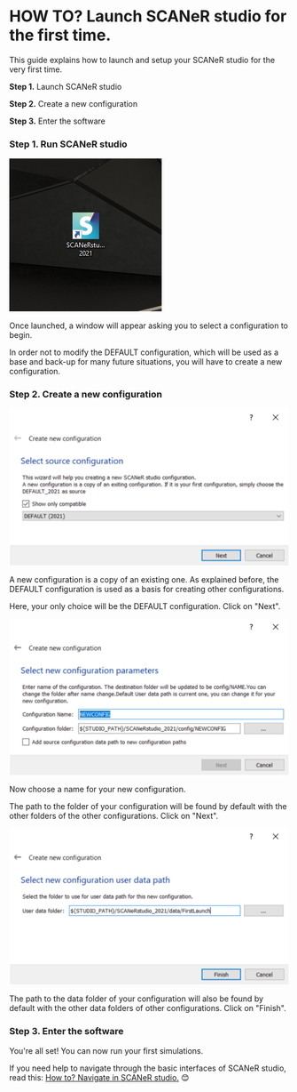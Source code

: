 # HOW TO? Launch SCANeR studio for the first time.

This guide explains how to launch and setup your SCANeR studio for the very first time.

**Step 1.** Launch SCANeR studio

**Step 2.** Create a new configuration

**Step 3.** Enter the software

### Step 1. Run SCANeR studio

![IconDesktop](./assets/IconDesktop.PNG)

Once launched, a window will appear asking you to select a configuration to begin.

In order not to modify the DEFAULT configuration, which will be used as a base and back-up for many future situations, you will have to create a new configuration.

### Step 2. Create a new configuration

![CreateNewConfig](./assets/CreateNewConfig.PNG)

A new configuration is a copy of an existing one. As explained before, the DEFAULT configuration is used as a basis for creating other configurations.

Here, your only choice will be the DEFAULT configuration. Click on "Next".

![NameConfig](./assets/NameConfig.PNG)

Now choose a name for your new configuration.

The path to the folder of your configuration will be found by default with the other folders of the other configurations. Click on "Next".

![DataPath](./assets/DataPath.PNG)

The path to the data folder of your configuration will also be found by default with the other data folders of other configurations. Click on "Finish".

### Step 3. Enter the software

You're all set! You can now run your first simulations.

If you need help to navigate through the basic interfaces of SCANeR studio, read this: [How to? Navigate in SCANeR studio.](https://github.com/AVSGuillaume/Samples-Pack/blob/Pages/Pages/HT_Navigate/HT_Navigate.md) 😊


